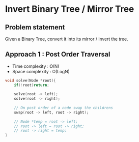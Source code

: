 # Invert Binary Tree / Mirror Tree

## Problem statement

Given a Binary Tree, convert it into its mirror / Invert the tree.

## Approach 1 : Post Order Traversal

- Time complexity : O(N)
- Space complexity : O(LogN)

```cpp
void solve(Node *root){
    if(!root)return;
    
    solve(root -> left);
    solve(root -> right);
    
    // On post order of a node swap the childrens
    swap(root -> left, root -> right);
    
    // Node *temp = root -> left;
    // root -> left = root -> right;
    // root -> right = temp;
}
```
